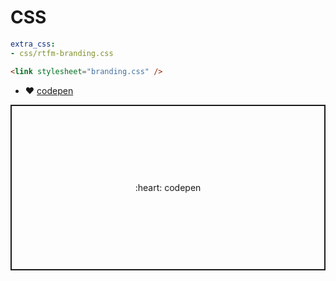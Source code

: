 # CSS

```yaml
extra_css:
- css/rtfm-branding.css
```

```html
<link stylesheet="branding.css" />
```

- :heart: [codepen](https://codepen.io)

<p class="codepen" data-height="265" data-theme-id="light" data-default-tab="js,result" data-user="brandonmcconnell" data-slug-hash="bZqGdw" style="height: 265px; box-sizing: border-box; display: flex; align-items: center; justify-content: center; border: 2px solid; margin: 1em 0; padding: 1em;" data-pen-title="Walkers - How to">
  <span>:heart: codepen</span>
</p>
<script async src="https://static.codepen.io/assets/embed/ei.js"></script>